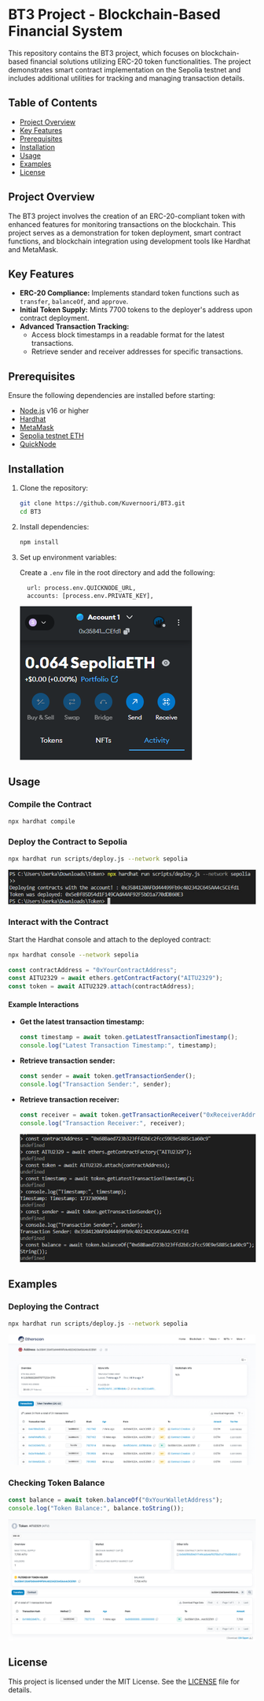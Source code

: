 # BT3 Project - Blockchain-Based Financial System

This repository contains the BT3 project, which focuses on blockchain-based financial solutions utilizing ERC-20 token functionalities. The project demonstrates smart contract implementation on the Sepolia testnet and includes additional utilities for tracking and managing transaction details.

## Table of Contents

- [Project Overview](#project-overview)
- [Key Features](#key-features)
- [Prerequisites](#prerequisites)
- [Installation](#installation)
- [Usage](#usage)
- [Examples](#examples)
- [License](#license)

## Project Overview

The BT3 project involves the creation of an ERC-20-compliant token with enhanced features for monitoring transactions on the blockchain. This project serves as a demonstration for token deployment, smart contract functions, and blockchain integration using development tools like Hardhat and MetaMask.

## Key Features

- **ERC-20 Compliance:** Implements standard token functions such as `transfer`, `balanceOf`, and `approve`.
- **Initial Token Supply:** Mints 7700 tokens to the deployer's address upon contract deployment.
- **Advanced Transaction Tracking:** 
  - Access block timestamps in a readable format for the latest transactions.
  - Retrieve sender and receiver addresses for specific transactions.

## Prerequisites

Ensure the following dependencies are installed before starting:

- [Node.js](https://nodejs.org/) v16 or higher
- [Hardhat](https://hardhat.org/)
- [MetaMask](https://metamask.io/)
- [Sepolia testnet ETH](https://cloud.google.com/application/web3/faucet/ethereum/sepolia/)
- [QuickNode](https://www.quicknode.com/)

## Installation

1. Clone the repository:

   ```sh
   git clone https://github.com/Kuvernoori/BT3.git
   cd BT3
   ```

2. Install dependencies:

   ```sh
   npm install
   ```

3. Set up environment variables:
   
    Create a `.env` file in the root directory and add the following:
    ```
      url: process.env.QUICKNODE_URL,
      accounts: [process.env.PRIVATE_KEY],
    ```
    ![](meta.png)

## Usage

### Compile the Contract

```sh
npx hardhat compile
```

### Deploy the Contract to Sepolia

```sh
npx hardhat run scripts/deploy.js --network sepolia
```

![](deploy.jpg)

### Interact with the Contract

Start the Hardhat console and attach to the deployed contract:

```sh
npx hardhat console --network sepolia
```

```javascript
const contractAddress = "0xYourContractAddress";
const AITU2329 = await ethers.getContractFactory("AITU2329");
const token = await AITU2329.attach(contractAddress);
```

#### Example Interactions

- **Get the latest transaction timestamp:**
  ```javascript
  const timestamp = await token.getLatestTransactionTimestamp();
  console.log("Latest Transaction Timestamp:", timestamp);
  ```

- **Retrieve transaction sender:**
  ```javascript
  const sender = await token.getTransactionSender();
  console.log("Transaction Sender:", sender);
  ```

- **Retrieve transaction receiver:**
  ```javascript
  const receiver = await token.getTransactionReceiver("0xReceiverAddress");
  console.log("Transaction Receiver:", receiver);
  ```
  
  ![](pc1.png)

## Examples

### Deploying the Contract

```sh
npx hardhat run scripts/deploy.js --network sepolia
```

![](address.png)

### Checking Token Balance

```javascript
const balance = await token.balanceOf("0xYourWalletAddress");
console.log("Token Balance:", balance.toString());
```

![](token.png)

## License
This project is licensed under the MIT License. See the [LICENSE](LICENCE) file for details.
